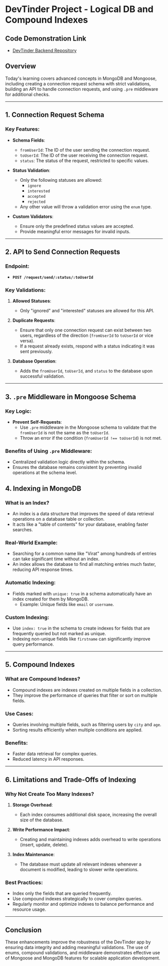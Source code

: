 # DevTinder Project - Logical DB and Compound Indexes

## Code Demonstration Link

* [DevTinder Backend Repository](https://github.com/akshadjaiswal/devTinder-backend)

## Overview
Today's learning covers advanced concepts in MongoDB and Mongoose, including creating a connection request schema with strict validations, building an API to handle connection requests, and using `.pre` middleware for additional checks.

---

## 1. Connection Request Schema

### Key Features:
- **Schema Fields**:
  - `fromUserId`: The ID of the user sending the connection request.
  - `toUserId`: The ID of the user receiving the connection request.
  - `status`: The status of the request, restricted to specific values.

- **Status Validation**:
  - Only the following statuses are allowed:
    - `ignore`
    - `interested`
    - `accepted`
    - `rejected`
  - Any other value will throw a validation error using the `enum` type.

- **Custom Validators**:
  - Ensure only the predefined status values are accepted.
  - Provide meaningful error messages for invalid inputs.

---

## 2. API to Send Connection Requests

### Endpoint:
- **`POST /request/send/:status/:toUserId`**

### Key Validations:
1. **Allowed Statuses**:
   - Only "ignored" and "interested" statuses are allowed for this API.

2. **Duplicate Requests**:
   - Ensure that only one connection request can exist between two users, regardless of the direction (`fromUserId` to `toUserId` or vice versa).
   - If a request already exists, respond with a status indicating it was sent previously.

3. **Database Operation**:
   - Adds the `fromUserId`, `toUserId`, and `status` to the database upon successful validation.

---

## 3. `.pre` Middleware in Mongoose Schema

### Key Logic:
- **Prevent Self-Requests**:
  - Use `.pre` middleware in the Mongoose schema to validate that the `fromUserId` is not the same as the `toUserId`.
  - Throw an error if the condition (`fromUserId !== toUserId`) is not met.

### Benefits of Using `.pre` Middleware:
- Centralized validation logic directly within the schema.
- Ensures the database remains consistent by preventing invalid operations at the schema level.

## 4. Indexing in MongoDB

### What is an Index?
- An index is a data structure that improves the speed of data retrieval operations on a database table or collection.
- It acts like a "table of contents" for your database, enabling faster searches.

### Real-World Example:
- Searching for a common name like "Virat" among hundreds of entries can take significant time without an index.
- An index allows the database to find all matching entries much faster, reducing API response times.

### Automatic Indexing:
- Fields marked with `unique: true` in a schema automatically have an index created for them by MongoDB.
  - Example: Unique fields like `email` or `username`.

### Custom Indexing:
- Use `index: true` in the schema to create indexes for fields that are frequently queried but not marked as unique.
- Indexing non-unique fields like `firstname` can significantly improve query performance.

---

## 5. Compound Indexes

### What are Compound Indexes?
- Compound indexes are indexes created on multiple fields in a collection.
- They improve the performance of queries that filter or sort on multiple fields.

### Use Cases:
- Queries involving multiple fields, such as filtering users by `city` and `age`.
- Sorting results efficiently when multiple conditions are applied.

### Benefits:
- Faster data retrieval for complex queries.
- Reduced latency in API responses.

---

## 6. Limitations and Trade-Offs of Indexing

### Why Not Create Too Many Indexes?
1. **Storage Overhead**:
   - Each index consumes additional disk space, increasing the overall size of the database.

2. **Write Performance Impact**:
   - Creating and maintaining indexes adds overhead to write operations (insert, update, delete).

3. **Index Maintenance**:
   - The database must update all relevant indexes whenever a document is modified, leading to slower write operations.

### Best Practices:
- Index only the fields that are queried frequently.
- Use compound indexes strategically to cover complex queries.
- Regularly monitor and optimize indexes to balance performance and resource usage.

---

## Conclusion
These enhancements improve the robustness of the DevTinder app by ensuring data integrity and adding meaningful validations. The use of enums, compound validations, and middleware demonstrates effective use of Mongoose and MongoDB features for scalable application development.
